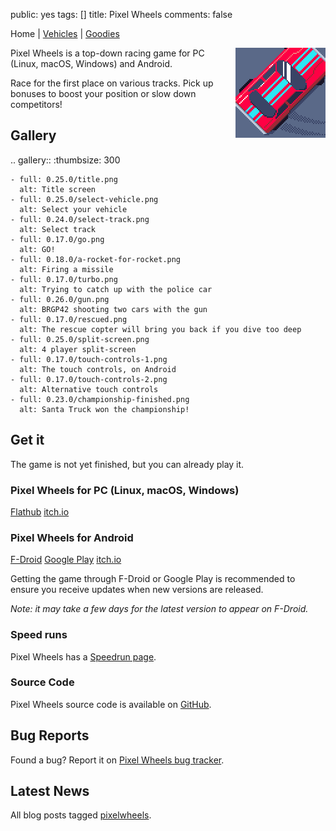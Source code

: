 public: yes
tags: []
title: Pixel Wheels
comments: false

Home | [Vehicles](vehicles/) | [Goodies](goodies/)

<div style="float: right; margin-left: 6px"><img src="icon.png"></div>

Pixel Wheels is a top-down racing game for PC (Linux, macOS, Windows) and Android.

Race for the first place on various tracks. Pick up bonuses to boost your position or slow down competitors!

## Gallery

.. gallery::
    :thumbsize: 300

    - full: 0.25.0/title.png
      alt: Title screen
    - full: 0.25.0/select-vehicle.png
      alt: Select your vehicle
    - full: 0.24.0/select-track.png
      alt: Select track
    - full: 0.17.0/go.png
      alt: GO!
    - full: 0.18.0/a-rocket-for-rocket.png
      alt: Firing a missile
    - full: 0.17.0/turbo.png
      alt: Trying to catch up with the police car
    - full: 0.26.0/gun.png
      alt: BRGP42 shooting two cars with the gun
    - full: 0.17.0/rescued.png
      alt: The rescue copter will bring you back if you dive too deep
    - full: 0.25.0/split-screen.png
      alt: 4 player split-screen
    - full: 0.17.0/touch-controls-1.png
      alt: The touch controls, on Android
    - full: 0.17.0/touch-controls-2.png
      alt: Alternative touch controls
    - full: 0.23.0/championship-finished.png
      alt: Santa Truck won the championship!

## Get it

The game is not yet finished, but you can already play it.

### Pixel Wheels for PC (Linux, macOS, Windows)

<a href="https://flathub.org/apps/details/com.agateau.PixelWheels" class="dl-button">Flathub</a>
<a href="https://agateau.itch.io/pixelwheels" class="dl-button">itch.io</a>

### Pixel Wheels for Android

<a href="https://f-droid.org/packages/com.agateau.tinywheels.android/" class="dl-button">F-Droid</a>
<a href="https://play.google.com/apps/testing/com.agateau.tinywheels.android" class="dl-button">Google Play</a>
<a href="https://agateau.itch.io/pixelwheels" class="dl-button">itch.io</a>

Getting the game through F-Droid or Google Play is recommended to ensure you receive updates when new versions are released.

*Note: it may take a few days for the latest version to appear on F-Droid.*

### Speed runs

Pixel Wheels has a [Speedrun page](https://www.speedrun.com/Pixel_Wheels).

### Source Code

Pixel Wheels source code is available on [GitHub](https://github.com/agateau/pixelwheels).

## Bug Reports

Found a bug? Report it on [Pixel Wheels bug tracker](https://github.com/agateau/pixelwheels/issues).

## Latest News

All blog posts tagged [pixelwheels](/tags/pixelwheels).
